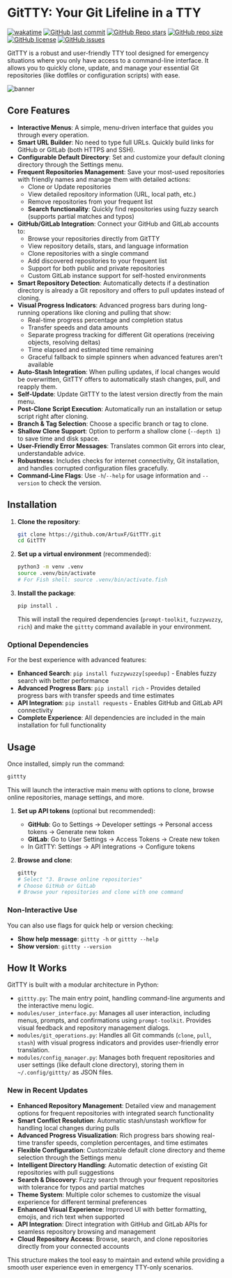 # GitTTY: Your Git Lifeline in a TTY

[![wakatime](https://wakatime.com/badge/user/ce729308-d968-4fab-8b9a-eb4bdc3ddb80/project/7b8ee217-db76-4db7-b6b4-c3e50c886664.svg)](https://wakatime.com/badge/user/ce729308-d968-4fab-8b9a-eb4bdc3ddb80/project/7b8ee217-db76-4db7-b6b4-c3e50c886664)
[![GitHub last commit](https://img.shields.io/github/last-commit/ArtuxF/GitTTY)](https://github.com/ArtuxF/GitTTY/commits/main)
[![GitHub Repo stars](https://img.shields.io/github/stars/ArtuxF/GitTTY)](https://github.com/ArtuxF/GitTTY/stargazers)
[![GitHub repo size](https://img.shields.io/github/repo-size/ArtuxF/GitTTY)](https://github.com/ArtuxF/GitTTY)
[![GitHub license](https://img.shields.io/github/license/ArtuxF/GitTTY)](https://github.com/ArtuxF/GitTTY/blob/main/LICENSE)
[![GitHub issues](https://img.shields.io/github/issues/ArtuxF/GitTTY)](https://github.com/ArtuxF/GitTTY/issues)

GitTTY is a robust and user-friendly TTY tool designed for emergency situations where you only have access to a command-line interface. It allows you to quickly clone, update, and manage your essential Git repositories (like dotfiles or configuration scripts) with ease.

![banner](https://github.com/user-attachments/assets/f4e06510-9898-4cce-acf0-4cc05c8b6807)


## Core Features

*   **Interactive Menus**: A simple, menu-driven interface that guides you through every operation.
*   **Smart URL Builder**: No need to type full URLs. Quickly build links for GitHub or GitLab (both HTTPS and SSH).
*   **Configurable Default Directory**: Set and customize your default cloning directory through the Settings menu.
*   **Frequent Repositories Management**: Save your most-used repositories with friendly names and manage them with detailed actions:
    *   Clone or Update repositories
    *   View detailed repository information (URL, local path, etc.)
    *   Remove repositories from your frequent list
    *   **Search functionality**: Quickly find repositories using fuzzy search (supports partial matches and typos)
*   **GitHub/GitLab Integration**: Connect your GitHub and GitLab accounts to:
    *   Browse your repositories directly from GitTTY
    *   View repository details, stars, and language information
    *   Clone repositories with a single command
    *   Add discovered repositories to your frequent list
    *   Support for both public and private repositories
    *   Custom GitLab instance support for self-hosted environments
*   **Smart Repository Detection**: Automatically detects if a destination directory is already a Git repository and offers to pull updates instead of cloning.
*   **Visual Progress Indicators**: Advanced progress bars during long-running operations like cloning and pulling that show:
    *   Real-time progress percentage and completion status
    *   Transfer speeds and data amounts
    *   Separate progress tracking for different Git operations (receiving objects, resolving deltas)
    *   Time elapsed and estimated time remaining
    *   Graceful fallback to simple spinners when advanced features aren't available
*   **Auto-Stash Integration**: When pulling updates, if local changes would be overwritten, GitTTY offers to automatically stash changes, pull, and reapply them.
*   **Self-Update**: Update GitTTY to the latest version directly from the main menu.
*   **Post-Clone Script Execution**: Automatically run an installation or setup script right after cloning.
*   **Branch & Tag Selection**: Choose a specific branch or tag to clone.
*   **Shallow Clone Support**: Option to perform a shallow clone (`--depth 1`) to save time and disk space.
*   **User-Friendly Error Messages**: Translates common Git errors into clear, understandable advice.
*   **Robustness**: Includes checks for internet connectivity, Git installation, and handles corrupted configuration files gracefully.
*   **Command-Line Flags**: Use `-h`/`--help` for usage information and `--version` to check the version.

## Installation

1.  **Clone the repository**:
    ```bash
    git clone https://github.com/ArtuxF/GitTTY.git
    cd GitTTY
    ```

2.  **Set up a virtual environment** (recommended):
    ```bash
    python3 -m venv .venv
    source .venv/bin/activate 
    # For Fish shell: source .venv/bin/activate.fish
    ```

3.  **Install the package**:
    ```bash
    pip install .
    ```
    This will install the required dependencies (`prompt-toolkit`, `fuzzywuzzy`, `rich`) and make the `gittty` command available in your environment.

### Optional Dependencies

For the best experience with advanced features:

*   **Enhanced Search**: `pip install fuzzywuzzy[speedup]` - Enables fuzzy search with better performance
*   **Advanced Progress Bars**: `pip install rich` - Provides detailed progress bars with transfer speeds and time estimates
*   **API Integration**: `pip install requests` - Enables GitHub and GitLab API connectivity
*   **Complete Experience**: All dependencies are included in the main installation for full functionality

## Usage

Once installed, simply run the command:

```bash
gittty
```

This will launch the interactive main menu with options to clone, browse online repositories, manage settings, and more.

1. **Set up API tokens** (optional but recommended):
   - **GitHub**: Go to Settings → Developer settings → Personal access tokens → Generate new token
   - **GitLab**: Go to User Settings → Access Tokens → Create new token
   - In GitTTY: Settings → API integrations → Configure tokens

2. **Browse and clone**:
   ```bash
   gittty
   # Select "3. Browse online repositories"
   # Choose GitHub or GitLab
   # Browse your repositories and clone with one command
   ```

### Non-Interactive Use

You can also use flags for quick help or version checking:

*   **Show help message**: `gittty -h` or `gittty --help`
*   **Show version**: `gittty --version`

## How It Works

GitTTY is built with a modular architecture in Python:

*   `gittty.py`: The main entry point, handling command-line arguments and the interactive menu logic.
*   `modules/user_interface.py`: Manages all user interaction, including menus, prompts, and confirmations using `prompt-toolkit`. Provides visual feedback and repository management dialogs.
*   `modules/git_operations.py`: Handles all Git commands (`clone`, `pull`, `stash`) with visual progress indicators and provides user-friendly error translation.
*   `modules/config_manager.py`: Manages both frequent repositories and user settings (like default clone directory), storing them in `~/.config/gittty/` as JSON files.

### New in Recent Updates

*   **Enhanced Repository Management**: Detailed view and management options for frequent repositories with integrated search functionality
*   **Smart Conflict Resolution**: Automatic stash/unstash workflow for handling local changes during pulls
*   **Advanced Progress Visualization**: Rich progress bars showing real-time transfer speeds, completion percentages, and time estimates
*   **Flexible Configuration**: Customizable default clone directory and theme selection through the Settings menu
*   **Intelligent Directory Handling**: Automatic detection of existing Git repositories with pull suggestions
*   **Search & Discovery**: Fuzzy search through your frequent repositories with tolerance for typos and partial matches
*   **Theme System**: Multiple color schemes to customize the visual experience for different terminal preferences
*   **Enhanced Visual Experience**: Improved UI with better formatting, emojis, and rich text when supported
*   **API Integration**: Direct integration with GitHub and GitLab APIs for seamless repository browsing and management
*   **Cloud Repository Access**: Browse, search, and clone repositories directly from your connected accounts

This structure makes the tool easy to maintain and extend while providing a smooth user experience even in emergency TTY-only scenarios.
